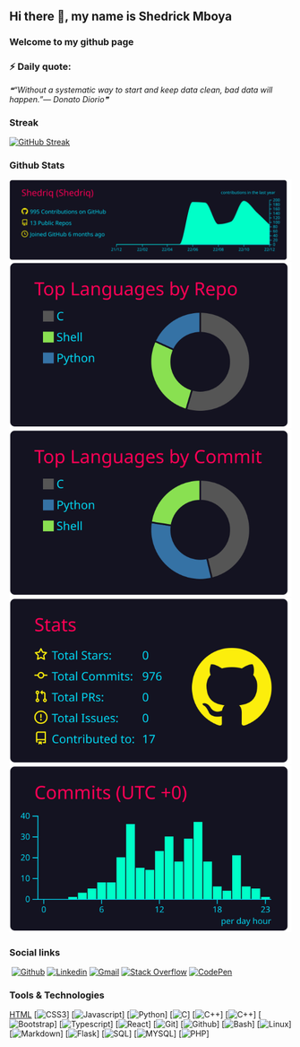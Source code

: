 ## Hi there 👋, my name is Shedrick Mboya 


### Welcome to my github page
<!--[Welcome to my github page ](images/github%20profile.gif)-->




### ⚡ Daily quote: 
<!--STARTS_HERE_QUOTE_README-->
<i>❝“Without a systematic way to start and keep data clean, bad data will happen.”— Donato Diorio❞</i>
<!--ENDS_HERE_QUOTE_README-->



### Streak

[![GitHub Streak](https://github-readme-streak-stats.herokuapp.com?user=Shedriq&theme=neon-dark&hide_border=true)](https://git.io/streak-stats)



### Github Stats

[![](https://raw.githubusercontent.com/Shedriq/About_Me/master/profile-summary-card-output/2077/0-profile-details.svg)](https://github.com/vn7n24fzkq/github-profile-summary-cards)
[![](https://raw.githubusercontent.com/Shedriq/About_Me/master/profile-summary-card-output/2077/1-repos-per-language.svg)](https://github.com/vn7n24fzkq/github-profile-summary-cards) [![](https://raw.githubusercontent.com/Shedriq/About_Me/master/profile-summary-card-output/2077/2-most-commit-language.svg)](https://github.com/vn7n24fzkq/github-profile-summary-cards)
[![](https://raw.githubusercontent.com/Shedriq/About_Me/master/profile-summary-card-output/2077/3-stats.svg)](https://github.com/vn7n24fzkq/github-profile-summary-cards) [![](https://raw.githubusercontent.com/Shedriq/About_Me/master/profile-summary-card-output/2077/4-productive-time.svg)](https://github.com/vn7n24fzkq/github-profile-summary-cards)



### Social links
​
[![Github](https://img.shields.io/badge/Github-000000?&style=for-the-badge&logo=github&logoColor=white)](https://github.com/Shedriq)
[![Linkedin](https://img.shields.io/badge/linkedin-%230077B5.svg?&style=for-the-badge&logo=linkedin&logoColor=white)](www.linkedin.com/in/shedrick-mboya-b2174920a/)
[![Gmail](https://img.shields.io/badge/gmail-D14836?&style=for-the-badge&logo=gmail&logoColor=white)](jerrydwain4@gmail.com)
[![Stack Overflow](https://img.shields.io/badge/-Stackoverflow-FE7A16?style=for-the-badge&logo=stack-overflow&logoColor=white)](https://stackoverflow.com/users/19368072/shedrick-omondi)
[![CodePen](https://img.shields.io/badge/Codepen-000000?style=for-the-badge&logo=codepen&logoColor=white)](https://codepen.io/shedriq)
<!--[![Dev.to blog](https://img.shields.io/badge/dev.to-0A0A0A?style=for-the-badge&logo=dev.to&logoColor=white)](https://dev.to/Pericles001/)-->



### Tools & Technologies
[HTML](https://img.shields.io/badge/HTML5-000000?&style=for-the-badge&logo=HTML5&logoColor=white)
[![CSS3](https://img.shields.io/badge/CSS3-000000?&style=for-the-badge&logo=CSS3&logoColor=white)]
[![Javascript](https://img.shields.io/badge/Javascript-000000?&style=for-the-badge&logo=javascript&logoColor=white)] 
[![Python](https://img.shields.io/badge/Python-000000?&style=for-the-badge&logo=Python&logoColor=white)] 
[![C](https://img.shields.io/badge/C-000000?&style=for-the-badge&logo=C&logoColor=white)] 
[![C++](https://img.shields.io/badge/C++-000000?&style=for-the-badge&logo=C++&logoColor=white)] 
[![C++](https://img.shields.io/badge/C++-000000?&style=for-the-badge&logo=C++&logoColor=white)] 
[![Bootstrap](https://img.shields.io/badge/Bootstap-000000?&style=for-the-badge&logo=Bootstrap&logoColor=white)] 
[![Typescript](https://img.shields.io/badge/Typescript-000000?&style=for-the-badge&logo=Typescript&logoColor=white)] 
[![React](https://img.shields.io/badge/React-000000?&style=for-the-badge&logo=React&logoColor=white)] 
[![Git](https://img.shields.io/badge/Git-000000?&style=for-the-badge&logo=Git&logoColor=white)] 
[![Github](https://img.shields.io/badge/Github-000000?&style=for-the-badge&logo=Github&logoColor=white)] 
[![Bash](https://img.shields.io/badge/Bash-000000?&style=for-the-badge&logo=Bash&logoColor=white)] 
[![Linux](https://img.shields.io/badge/Linux-000000?&style=for-the-badge&logo=Linux&logoColor=white)] 
[![Markdown](https://img.shields.io/badge/Markdown-000000?&style=for-the-badge&logo=Markdown&logoColor=white)] 
[![Flask](https://img.shields.io/badge/Flask-000000?&style=for-the-badge&logo=Flask&logoColor=white)] 
[![SQL](https://img.shields.io/badge/SQL-000000?&style=for-the-badge&logo=SQL&logoColor=white)] 
[![MYSQL](https://img.shields.io/badge/MYSQL-000000?&style=for-the-badge&logo=MYSQL&logoColor=white)] 
[![PHP](https://img.shields.io/badge/PHP-000000?&style=for-the-badge&logo=PHP&logoColor=white)] 
